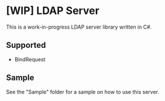 # [WIP] LDAP Server

This is a work-in-progress LDAP server library written in C#.

## Supported

- BindRequest

## Sample

See the "Sample" folder for a sample on how to use this server.
